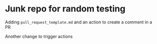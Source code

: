 # Junk repo for random testing

Adding `pull_request_template.md` and an action to create a comment in a PR

Another change to trigger actions
